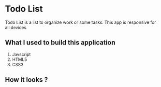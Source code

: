 # Todo List

Todo List is a list to organize work or some tasks. This app is responsive for all devices.

## What I used to build this application
1. Javscript
2. HTML5
3. CSS3
 
## How it looks ?
